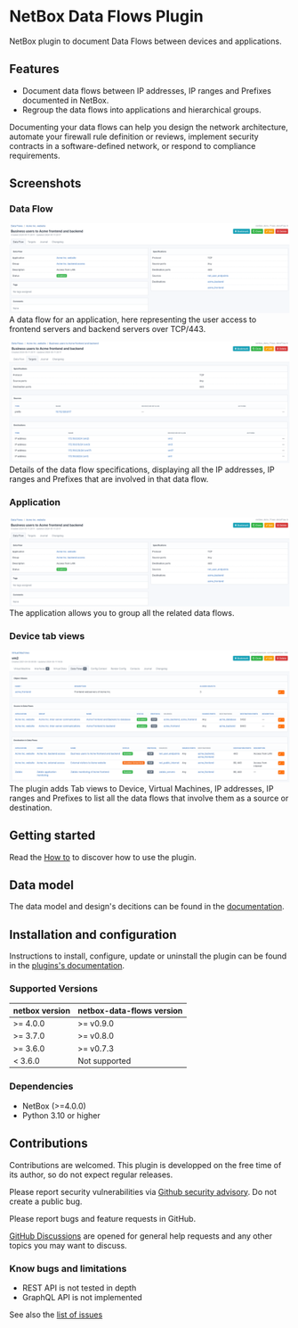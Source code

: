 # NetBox Data Flows Plugin

NetBox plugin to document Data Flows between devices and applications.

## Features

* Document data flows between IP addresses, IP ranges and Prefixes documented in NetBox.
* Regroup the data flows into applications and hierarchical groups.

Documenting your data flows can help you design the network architecture, automate your firewall rule definition or reviews, implement security contracts in a software-defined network, or respond to compliance requirements.

## Screenshots

### Data Flow

![Representation of a data flow](docs/media/readme-dataflow-details.png)
A data flow for an application, here representing the user access to frontend servers and backend servers over TCP/443.

![Targets of a data flow](docs/media/tuto-dataflow-targets.png)
Details of the data flow specifications, displaying all the IP addresses, IP ranges and Prefixes that are involved in that data flow.

### Application

![All the data flows mapped to one application](docs/media/readme-dataflow-details.png)
The application allows you to group all the related data flows.

### Device tab views

![List of data flows involving a VM](docs/media/tuto-vm-tab.png)
The plugin adds Tab views to Device, Virtual Machines, IP addresses, IP ranges and Prefixes to list all the data flows that involve them as a source or destination.

## Getting started

Read the [How to](docs/quick-start.md) to discover how to use the plugin.

## Data model

The data model and design's decitions can be found in the [documentation](docs/data-model.md).

## Installation and configuration

Instructions to install, configure, update or uninstall the plugin can be found in the [plugins's documentation](docs/installation-configuration.md).

### Supported Versions

| netbox version | netbox-data-flows version |
| -------------- | ----------------------------- |
| >= 4.0.0       | >= v0.9.0                     |
| >= 3.7.0       | >= v0.8.0                     |
| >= 3.6.0       | >= v0.7.3                     |
|  < 3.6.0       | Not supported                 |

### Dependencies

* NetBox (>=4.0.0)
* Python 3.10 or higher


## Contributions

Contributions are welcomed. This plugin is developped on the free time of its author, so do not expect regular releases.

Please report security vulnerabilities via [Github security advisory](https://github.com/Alef-Burzmali/netbox-data-flows/security). Do not create a public bug.

Please report bugs and feature requests in GitHub.

[GitHub Discussions](https://github.com/Alef-Burzmali/netbox-data-flows/discussions) are opened for general help requests and any other topics you may want to discuss.

### Know bugs and limitations
* REST API is not tested in depth
* GraphQL API is not implemented

See also the [list of issues](https://github.com/Alef-Burzmali/netbox-data-flows/issues)

